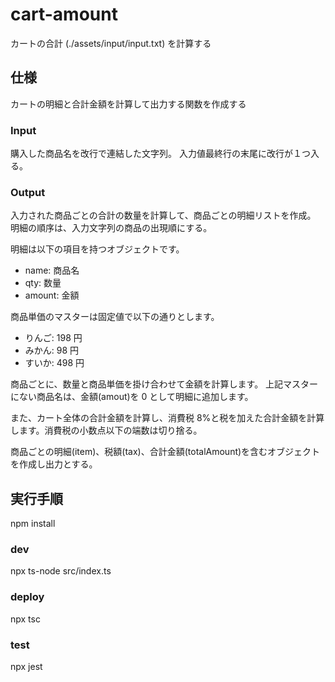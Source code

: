 # cart-amount

カートの合計 (./assets/input/input.txt) を計算する

## 仕様

カートの明細と合計金額を計算して出力する関数を作成する

### Input

購入した商品名を改行で連結した文字列。
入力値最終行の末尾に改行が１つ入る。

### Output

入力された商品ごとの合計の数量を計算して、商品ごとの明細リストを作成。
明細の順序は、入力文字列の商品の出現順にする。

明細は以下の項目を持つオブジェクトです。

- name: 商品名
- qty: 数量
- amount: 金額

商品単価のマスターは固定値で以下の通りとします。

- りんご: 198 円
- みかん: 98 円
- すいか: 498 円

商品ごとに、数量と商品単価を掛け合わせて金額を計算します。
上記マスターにない商品名は、金額(amout)を 0 として明細に追加します。

また、カート全体の合計金額を計算し、消費税 8%と税を加えた合計金額を計算します。消費税の小数点以下の端数は切り捨る。

商品ごとの明細(item)、税額(tax)、合計金額(totalAmount)を含むオブジェクトを作成し出力とする。

## 実行手順

npm install

### dev

npx ts-node src/index.ts

### deploy

npx tsc

### test

npx jest
